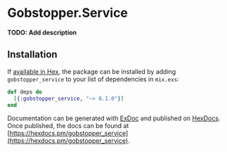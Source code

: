 # Gobstopper.Service

**TODO: Add description**

## Installation

If [available in Hex](https://hex.pm/docs/publish), the package can be installed
by adding `gobstopper_service` to your list of dependencies in `mix.exs`:

```elixir
def deps do
  [{:gobstopper_service, "~> 0.1.0"}]
end
```

Documentation can be generated with [ExDoc](https://github.com/elixir-lang/ex_doc)
and published on [HexDocs](https://hexdocs.pm). Once published, the docs can
be found at [https://hexdocs.pm/gobstopper_service](https://hexdocs.pm/gobstopper_service).

